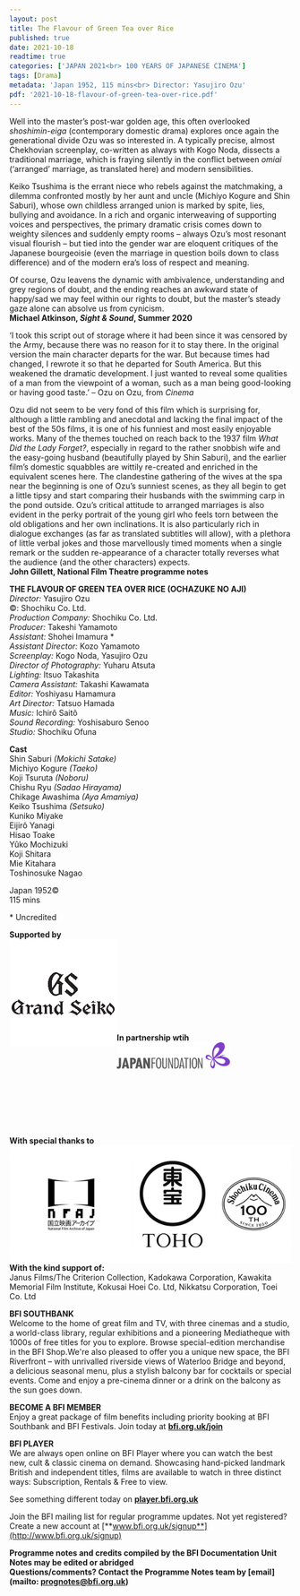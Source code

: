 ```yaml
---
layout: post
title: The Flavour of Green Tea over Rice
published: true
date: 2021-10-18
readtime: true
categories: ['JAPAN 2021<br> 100 YEARS OF JAPANESE CINEMA']
tags: [Drama]
metadata: 'Japan 1952, 115 mins<br> Director: Yasujiro Ozu'
pdf: '2021-10-18-flavour-of-green-tea-over-rice.pdf'
---
```

Well into the master’s post-war golden age, this often overlooked _shoshimin-eiga_ (contemporary domestic drama) explores once again the generational divide Ozu was so interested in. A typically precise, almost Chekhovian screenplay, co-written as always with Kogo Noda, dissects a traditional marriage, which is fraying silently in the conflict between _omiai_ (‘arranged’ marriage, as translated here) and modern sensibilities.

Keiko Tsushima is the errant niece who rebels against the matchmaking, a dilemma confronted mostly by her aunt and uncle (Michiyo Kogure and Shin Saburi), whose own childless arranged union is marked by spite, lies, bullying and avoidance. In a rich and organic interweaving of supporting voices and perspectives, the primary dramatic crisis comes down to weighty silences and suddenly empty rooms – always Ozu’s most resonant visual flourish – but tied into the gender war are eloquent critiques of the Japanese bourgeoisie (even the marriage in question boils down to class difference) and of the modern era’s loss of respect and meaning.

Of course, Ozu leavens the dynamic with ambivalence, understanding and grey regions of doubt, and the ending reaches an awkward state of happy/sad we may feel within our rights to doubt, but the master’s steady gaze alone can absolve us from cynicism.<br>
**Michael Atkinson, _Sight & Sound_, Summer 2020**

‘I took this script out of storage where it had been since it was censored by the Army, because there was no reason for it to stay there. In the original version the main character departs for the war. But because times had changed, I rewrote it so that he departed for South America. But this weakened the dramatic development. I just wanted to reveal some qualities of a man from the viewpoint of a woman, such as a man being good-looking or having good taste.’ – Ozu on Ozu, from _Cinema_

Ozu did not seem to be very fond of this film which is surprising for, although a little rambling and anecdotal and lacking the final impact of the best of the 50s films, it is one of his funniest and most easily enjoyable works. Many of the themes touched on reach back to the 1937 film _What Did the Lady Forget?_, especially in regard to the rather snobbish wife and the easy-going husband (beautifully played by Shin Saburi), and the earlier film’s domestic squabbles are wittily re-created and enriched in the equivalent scenes here. The clandestine gathering of the wives at the spa near the beginning is one of Ozu’s sunniest scenes, as they all begin to get a little tipsy and start comparing their husbands with the swimming carp in the pond outside. Ozu’s critical attitude to arranged marriages is also evident in the perky portrait of the young girl who feels torn between the old obligations and her own inclinations. It is also particularly rich in dialogue exchanges (as far as translated subtitles will allow), with a plethora of little verbal jokes and those marvellously timed moments when a single remark or the sudden re-appearance of a character totally reverses what the audience (and the other characters) expects.<br>
**John Gillett, National Film Theatre programme notes**


**THE FLAVOUR OF GREEN TEA OVER RICE (OCHAZUKE NO AJI)**<br>
_Director:_ Yasujiro Ozu<br>
©: Shochiku Co. Ltd.<br>
_Production Company:_ Shochiku Co. Ltd.<br>
_Producer:_ Takeshi Yamamoto<br>
_Assistant:_ Shohei Imamura *<br>
_Assistant Director:_ Kozo Yamamoto<br>
_Screenplay:_ Kogo Noda, Yasujiro Ozu<br>
_Director of Photography:_ Yuharu Atsuta<br>
_Lighting:_ Itsuo Takashita<br>
_Camera Assistant:_ Takashi Kawamata<br>
_Editor:_ Yoshiyasu Hamamura<br>
_Art Director:_ Tatsuo Hamada<br>
_Music:_ Ichirô Saitô<br>
_Sound Recording:_ Yoshisaburo Senoo<br>
_Studio:_ Shochiku Ofuna<br>

**Cast**<br>
Shin Saburi _(Mokichi Satake)_<br>
Michiyo Kogure _(Taeko)_<br>
Koji Tsuruta _(Noboru)_<br>
Chishu Ryu _(Sadao Hirayama)_<br>
Chikage Awashima _(Aya Amamiya)_<br>
Keiko Tsushima _(Setsuko)_<br>
Kuniko Miyake<br>
Eijirô Yanagi<br>
Hisao Toake<br>
Yûko Mochizuki<br>
Koji Shitara<br>
Mie Kitahara<br>
Toshinosuke Nagao<br>

Japan 1952©<br>
115 mins<br>

\* Uncredited<br>


**Supported by**  
<img style="float: left;" src="/img/Grand Seiko.png">
<br><br><br><br><br><br><br><br><br>

**In partnership wtih**  
<img style="float: left;" src="/img/Japan Foundation.JPG" width="40%" height="40%">
<br><br><br><br><br><br><br><br><br>


**With special thanks to**
<img style="float: left;" src="/img/NFAJ.png">
<br><br><br><br><br><br><br><br><br><br><br>


**With the kind support of:**<br>
Janus Films/The Criterion Collection, Kadokawa Corporation, Kawakita Memorial Film Institute, Kokusai Hoei Co. Ltd, Nikkatsu Corporation, Toei Co. Ltd<br>


**BFI SOUTHBANK**  
Welcome to the home of great film and TV, with three cinemas and a studio, a world-class library, regular exhibitions and a pioneering Mediatheque with 1000s of free titles for you to explore. Browse special-edition merchandise in the BFI Shop.We&#39;re also pleased to offer you a unique new space, the BFI Riverfront – with unrivalled riverside views of Waterloo Bridge and beyond, a delicious seasonal menu, plus a stylish balcony bar for cocktails or special events. Come and enjoy a pre-cinema dinner or a drink on the balcony as the sun goes down.  

**BECOME A BFI MEMBER**  
Enjoy a great package of film benefits including priority booking at BFI Southbank and BFI Festivals. Join today at [**bfi.org.uk/join**](http://www.bfi.org.uk/join)  

**BFI PLAYER**  
 We are always open online on BFI Player where you can watch the best new, cult &amp; classic cinema on demand. Showcasing hand-picked landmark British and independent titles, films are available to watch in three distinct ways: Subscription, Rentals &amp; Free to view.  

See something different today on [**player.bfi.org.uk**](https://player.bfi.org.uk)  

Join the BFI mailing list for regular programme updates. Not yet registered? Create a new account at [**www.bfi.org.uk/signup**](http://www.bfi.org.uk/signup)

**Programme notes and credits compiled by the BFI Documentation Unit  
Notes may be edited or abridged  
Questions/comments? Contact the Programme Notes team by [email](mailto: prognotes@bfi.org.uk)**
